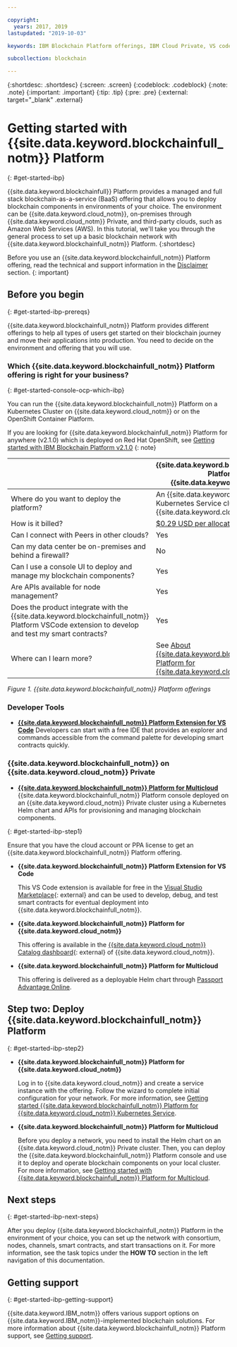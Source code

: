 ```yaml
---

copyright:
  years: 2017, 2019
lastupdated: "2019-10-03"

keywords: IBM Blockchain Platform offerings, IBM Cloud Private, VS code extension, IBM Cloud

subcollection: blockchain

---
```


{:shortdesc: .shortdesc}
{:screen: .screen}
{:codeblock: .codeblock}
{:note: .note}
{:important: .important}
{:tip: .tip}
{:pre: .pre}
{:external: target="_blank" .external}

# Getting started with {{site.data.keyword.blockchainfull_notm}} Platform
{: #get-started-ibp}

{{site.data.keyword.blockchainfull}} Platform provides a managed and full stack blockchain-as-a-service (BaaS) offering that allows you to deploy blockchain components in environments of your choice. The environment can be {{site.data.keyword.cloud_notm}}, on-premises through {{site.data.keyword.cloud_notm}} Private, and third-party clouds, such as Amazon Web Services (AWS). In this tutorial, we'll take you through the general process to set up a basic blockchain network with {{site.data.keyword.blockchainfull_notm}} Platform.
{:shortdesc}

Before you use an {{site.data.keyword.blockchainfull_notm}} Platform offering, read the technical and support information in the [Disclaimer](/docs/services/blockchain?topic=blockchain-disclaimer#disclaimer) section.
{: important}

## Before you begin
{: #get-started-ibp-prereqs}

{{site.data.keyword.blockchainfull_notm}} Platform provides different offerings to help all types of users get started on their blockchain journey and move their applications into production. You need to decide on the environment and offering that you will use.

### Which {{site.data.keyword.blockchainfull_notm}} Platform offering is right for your business?
{: #get-started-console-ocp-which-ibp}

You can run the {{site.data.keyword.blockchainfull_notm}} Platform on a Kubernetes Cluster on {{site.data.keyword.cloud_notm}} or on the OpenShift Container Platform.

If you are looking for {{site.data.keyword.blockchainfull_notm}} Platform for anywhere (v2.1.0) which is deployed on Red Hat OpenShift,  see [Getting started with IBM Blockchain Platform v2.1.0](/docs/services/blockchain-rhos?topic=blockchain-rhos-get-started-console-ocp)
{: note}

| | {{site.data.keyword.blockchainfull_notm}} Platform for {{site.data.keyword.cloud_notm}} | {{site.data.keyword.blockchainfull_notm}} Platform for anywhere (v2.1.0) |
|----|---|----|
| Where do you want to deploy the platform?| An {{site.data.keyword.IBM_notm}} Kubernetes Service cluster on {{site.data.keyword.cloud_notm}} | Any x86_64 Red Hat OpenShift Container Platform 3.11 Kubernetes cluster -– private, public or hybrid multicloud |
| How is it billed? | [$0.29 USD per allocated CPU hour](/docs/services/blockchain?topic=blockchain-ibp-saas-pricing) | Contact us for pricing |
| Can I connect with Peers in other clouds? | Yes | Yes |
| Can my data center be on-premises and behind a firewall? | No | Yes|
| Can I use a console UI to deploy and manage my blockchain components? | Yes | Yes|
| Are APIs available for node management? | Yes | Yes|
| Does the product integrate with the {{site.data.keyword.blockchainfull_notm}} Platform VSCode extension to develop and test my smart contracts?| Yes | Yes|
| Where can I learn more? | See [About {{site.data.keyword.blockchainfull_notm}} Platform for {{site.data.keyword.cloud_notm}}](/docs/services/blockchain?topic=blockchain-ibp-console-overview) | See [About {{site.data.keyword.blockchainfull_notm}} Platform v2.1.0](/docs/services/blockchain-rhos?topic=blockchain-rhos-console-ocp-about#console-ocp-about-offers) |
*Figure 1. {{site.data.keyword.blockchainfull_notm}} Platform offerings*

### Developer Tools

- [**{{site.data.keyword.blockchainfull_notm}} Platform Extension for VS Code**](/docs/services/blockchain?topic=blockchain-develop-vscode#develop-vscode)
  Developers can start with a free IDE that provides an explorer and commands accessible from the command palette for developing smart contracts quickly.

### {{site.data.keyword.blockchainfull_notm}} on {{site.data.keyword.cloud_notm}} Private

- [**{{site.data.keyword.blockchainfull_notm}} Platform for Multicloud**](/docs/services/blockchain?topic=blockchain-console-icp-about#console-icp-about)
  {{site.data.keyword.blockchainfull_notm}} Platform console deployed on an {{site.data.keyword.cloud_notm}} Private cluster using a Kubernetes Helm chart and APIs for provisioning and managing blockchain components.

{: #get-started-ibp-step1}

Ensure that you have the cloud account or PPA license to get an {{site.data.keyword.blockchainfull_notm}} Platform offering.

* **{{site.data.keyword.blockchainfull_notm}} Platform Extension for VS Code**

  This VS Code extension is available for free in the [Visual Studio Marketplace](https://marketplace.visualstudio.com/items?itemName=IBMBlockchain.ibm-blockchain-platform){: external} and can be used to develop, debug, and test smart contracts for eventual deployment into {{site.data.keyword.blockchainfull_notm}}.

* **{{site.data.keyword.blockchainfull_notm}} Platform for {{site.data.keyword.cloud_notm}}**

  This offering is available in the [{{site.data.keyword.cloud_notm}} Catalog dashboard](https://cloud.ibm.com/catalog){: external} of {{site.data.keyword.cloud_notm}}.

* **{{site.data.keyword.blockchainfull_notm}} Platform for Multicloud**

  This offering is delivered as a deployable Helm chart through [Passport Advantage Online](https://www.ibm.com/software/passportadvantage/pao_customer.html).

## Step two: Deploy {{site.data.keyword.blockchainfull_notm}} Platform
{: #get-started-ibp-step2}

* **{{site.data.keyword.blockchainfull_notm}} Platform for {{site.data.keyword.cloud_notm}}**

  Log in to {{site.data.keyword.cloud_notm}} and create a service instance with the offering. Follow the wizard to complete initial configuration for your network. For more information, see [Getting started {{site.data.keyword.blockchainfull_notm}} Platform for {{site.data.keyword.cloud_notm}} Kubernetes Service](/docs/services/blockchain/howto?topic=blockchain-ibp-v2-deploy-iks#ibp-v2-deploy-iks).

* **{{site.data.keyword.blockchainfull_notm}} Platform for Multicloud**

  Before you deploy a network, you need to install the Helm chart on an {{site.data.keyword.cloud_notm}} Private cluster. Then, you can deploy the {{site.data.keyword.blockchainfull_notm}} Platform console and use it to deploy and operate blockchain components on your local cluster. For more information, see [Getting started with {{site.data.keyword.blockchainfull_notm}} Platform for Multicloud](/docs/services/blockchain?topic=blockchain-get-started-console-icp#get-started-console-icp).

## Next steps
{: #get-started-ibp-next-steps}

After you deploy {{site.data.keyword.blockchainfull_notm}} Platform in the environment of your choice, you can set up the network with consortium, nodes, channels, smart contracts, and start transactions on it. For more information, see the task topics under the **HOW TO** section in the left navigation of this documentation.

## Getting support
{: #get-started-ibp-getting-support}

{{site.data.keyword.IBM_notm}} offers various support options on {{site.data.keyword.IBM_notm}}-implemented blockchain solutions. For more information about {{site.data.keyword.blockchainfull_notm}} Platform support, see [Getting support](/docs/services/blockchain?topic=blockchain-blockchain-support#blockchain-support).
